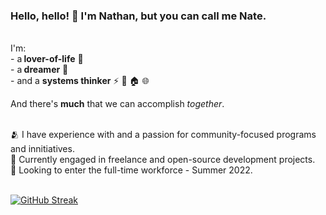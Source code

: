 ### Hello, hello! 👋 I'm Nathan, but you can call me Nate. 




<br>I'm:
<br> - a<b> lover-of-life</b> 🌱
<br> - a<b> dreamer</b> 🌄
<br> - and a <b>systems thinker</b>
⚡
🚏
🏠
🌐

And there's <b>much</b> that we can accomplish <em>together</em>.


<br>🫂 I have experience with and a passion for community-focused programs and innitiatives.
<br>🔭 Currently engaged in freelance and open-source development projects.
<br>🚀 Looking to enter the full-time workforce - Summer 2022.



<br>[![GitHub Streak](http://github-readme-streak-stats.herokuapp.com?user=nfolkman&theme=tokyonight_duo&hide_border=true&date_format=M%20j%5B%2C%20Y%5D)](https://git.io/streak-stats)
